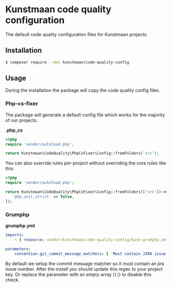 # Kunstmaan code quality configuration

The default code quality configuration files for Kunstmaan projects. 

## Installation

```bash
$ composer require --dev kunstmaan/code-quality-config
```

## Usage

During the installation the package will copy the code quality config files.

### Php-cs-fixer

The package will generate a default config file which works for the majority of our projects.

**.php_cs**

```php
<?php
require 'vendor/autoload.php';

return Kunstmaan\CodeQuality\PhpCsFixer\Config::fromFolders('src');
```

You can also override rules per-project without overriding the core rules like this:

```php
<?php
require 'vendor/autoload.php';

return Kunstmaan\CodeQuality\PhpCsFixer\Config::fromFolders(['src'])->mergeRules([
   'php_unit_strict' => false,
]);
```

### Grumphp

**grumphp.yml**

```yaml
imports:
    - { resource: vendor/kunstmaan/code-quality-config/base-grumphp.yml }

parameters:
    convention.git_commit_message_matchers: { 'Must contain JIRA issue number': '/(^JIRA-\d+:|^\[no\-issue\]) [A-Z].+/' } #TODO: replace jira key or leave this parameter empty ([])
```

By default we setup the commit message matcher so it must contain an jira issue number. After the install you should 
update this regex to your project key. Or replace the parameter with an empty array (`[]`) to disable this check.
